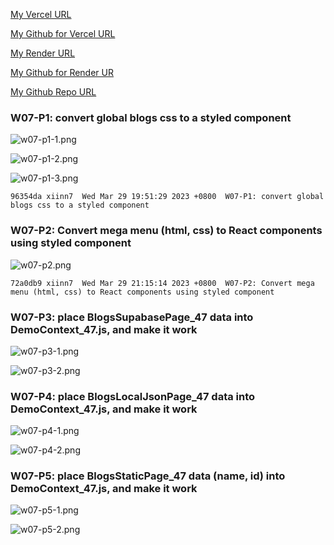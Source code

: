 [My Vercel URL](1112-client-2n-card-demo-47.vercel.app)

[My Github for Vercel URL](https://github.com/xiinn7/1112-client-2n-card-demo-47.git)

[My Render URL](https://one112-server-card-demo-47.onrender.com)

[My Github for Render UR](https://github.com/xiinn7/1112-server-card-demo-47.git)

[My Github Repo URL](https://github.com/xiinn7/1112-2N-wp2-demo-207410647.git)

### W07-P1: convert global blogs css to a styled component

![w07-p1-1.png](https://wulpvnyfrkevttsnpoeg.supabase.co/storage/v1/object/public/demo-47/md_img/w07-p1-1.png)

![w07-p1-2.png](https://wulpvnyfrkevttsnpoeg.supabase.co/storage/v1/object/public/demo-47/md_img/w07-p1-2.png)

![w07-p1-3.png](https://wulpvnyfrkevttsnpoeg.supabase.co/storage/v1/object/public/demo-47/md_img/w07-p1-3.png)

```
96354da xiinn7  Wed Mar 29 19:51:29 2023 +0800  W07-P1: convert global blogs css to a styled component
```

### W07-P2: Convert mega menu (html, css) to React components using styled component

![w07-p2.png](https://wulpvnyfrkevttsnpoeg.supabase.co/storage/v1/object/public/demo-47/md_img/w07-p2.png)

```
72a0db9 xiinn7  Wed Mar 29 21:15:14 2023 +0800  W07-P2: Convert mega menu (html, css) to React components using styled component
```

### W07-P3: place BlogsSupabasePage_47 data into DemoContext_47.js, and make it work

![w07-p3-1.png](https://wulpvnyfrkevttsnpoeg.supabase.co/storage/v1/object/public/demo-47/md_img/w07-p3-1.png)

![w07-p3-2.png](https://wulpvnyfrkevttsnpoeg.supabase.co/storage/v1/object/public/demo-47/md_img/w07-p3-2.png)

### W07-P4: place BlogsLocalJsonPage_47 data into DemoContext_47.js, and make it work
 
![w07-p4-1.png](https://wulpvnyfrkevttsnpoeg.supabase.co/storage/v1/object/public/demo-47/md_img/w07-p4-1.png)
 
![w07-p4-2.png](https://wulpvnyfrkevttsnpoeg.supabase.co/storage/v1/object/public/demo-47/md_img/w07-p4-2.png)

### W07-P5: place BlogsStaticPage_47 data (name, id) into DemoContext_47.js, and make it work

![w07-p5-1.png]()
 
![w07-p5-2.png]()